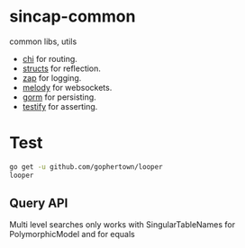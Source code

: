 # sincap-common

common libs, utils

- [chi](https://github.com/go-chi/chi) for routing.
- [structs](https://github.com/fatih/structs) for reflection.
- [zap](https://github.com/uber-go/zap) for logging.
- [melody](https://github.com/olahol/melody) for websockets.
- [gorm](https://github.com/jinzhu/gorm) for persisting.
- [testify](https://github.com/stretchr/testify) for asserting.

# Test

```bash
go get -u github.com/gophertown/looper
looper
```


## Query API

Multi level searches only works with SingularTableNames for PolymorphicModel and for equals
